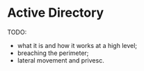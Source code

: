 # Active Directory

TODO:
- what it is and how it works at a high level;
- breaching the perimeter;
- lateral movement and privesc.